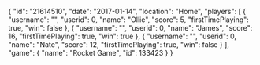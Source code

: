 {
  "id": "21614510",
  "date": "2017-01-14",
  "location": "Home",
  "players": [
    {
      "username": "",
      "userid": 0,
      "name": "Ollie",
      "score": 5,
      "firstTimePlaying": true,
      "win": false
    },
    {
      "username": "",
      "userid": 0,
      "name": "James",
      "score": 16,
      "firstTimePlaying": true,
      "win": true
    },
    {
      "username": "",
      "userid": 0,
      "name": "Nate",
      "score": 12,
      "firstTimePlaying": true,
      "win": false
    }
  ],
  "game": {
    "name": "Rocket Game",
    "id": 133423
  }
}
